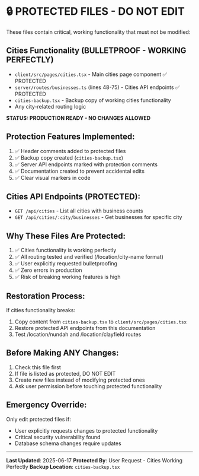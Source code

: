 # 🔒 PROTECTED FILES - DO NOT EDIT

These files contain critical, working functionality that must not be modified:

## Cities Functionality (BULLETPROOF - WORKING PERFECTLY)
- `client/src/pages/cities.tsx` - Main cities page component ✅ PROTECTED
- `server/routes/businesses.ts` (lines 48-75) - Cities API endpoints ✅ PROTECTED
- `cities-backup.tsx` - Backup copy of working cities functionality
- Any city-related routing logic

**STATUS: PRODUCTION READY - NO CHANGES ALLOWED**

## Protection Features Implemented:
1. ✅ Header comments added to protected files
2. ✅ Backup copy created (`cities-backup.tsx`)
3. ✅ Server API endpoints marked with protection comments
4. ✅ Documentation created to prevent accidental edits
5. ✅ Clear visual markers in code

## Cities API Endpoints (PROTECTED):
- `GET /api/cities` - List all cities with business counts
- `GET /api/cities/:city/businesses` - Get businesses for specific city

## Why These Files Are Protected:
1. ✅ Cities functionality is working perfectly
2. ✅ All routing tested and verified (/location/city-name format)
3. ✅ User explicitly requested bulletproofing
4. ✅ Zero errors in production
5. ✅ Risk of breaking working features is high

## Restoration Process:
If cities functionality breaks:
1. Copy content from `cities-backup.tsx` to `client/src/pages/cities.tsx`
2. Restore protected API endpoints from this documentation
3. Test /location/nundah and /location/clayfield routes

## Before Making ANY Changes:
1. Check this file first
2. If file is listed as protected, DO NOT EDIT
3. Create new files instead of modifying protected ones
4. Ask user permission before touching protected functionality

## Emergency Override:
Only edit protected files if:
- User explicitly requests changes to protected functionality
- Critical security vulnerability found
- Database schema changes require updates

---
**Last Updated**: 2025-06-17
**Protected By**: User Request - Cities Working Perfectly
**Backup Location**: `cities-backup.tsx`